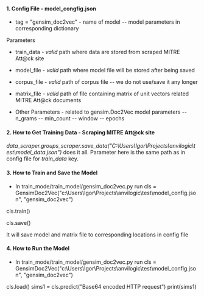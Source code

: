 #### 1. Config File - model_congfig.json
* tag = "gensim_doc2vec" - name of model
 -- model parameters in corresponding dictionary


Parameters
* train_data - _valid_ path where data are stored from scraped MITRE Att@ck site
* model_file - _valid_ path where model file will be stored after being saved
* corpus_file - _valid_ path of corpus file -- we do not use/save it any longer
* matrix_file - _valid_ path of file containing matrix of unit vectors related MITRE Att@ck documents

* Other Parameters - related to gensim.Doc2Vec model parameters
  -- n_grams
  -- min_count
  -- window
  -- epochs

#### 2. How to Get Training Data - Scraping MITRE Att@ck site
_data_scraper.groups_scraper.save_data("C:\\Users\\Igor\\Projects\\anvilogic\\test\\model_data.json")_
does it all. Parameter here is the same path as in config file for _train_data_ key.

#### 3. How to Train and Save the Model
* In train_mode/train_model/gensim_doc2vec.py run
cls = GensimDoc2Vec("c:\\Users\\Igor\\Projects\\anvilogic\\test\\model_config.json",
                        "gensim_doc2vec")

cls.train()

cls.save()

It will save model and matrix file to corresponding locations in config file

#### 4. How to Run the Model
* In train_mode/train_model/gensim_doc2vec.py run
cls = GensimDoc2Vec("c:\\Users\\Igor\\Projects\\anvilogic\\test\\model_config.json",
                        "gensim_doc2vec")

cls.load()
sims1 = cls.predict("Base64 encoded HTTP request")
print(sims1)
